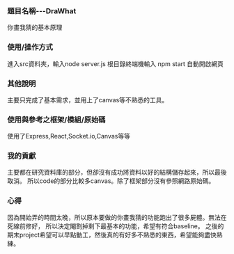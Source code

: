### 題目名稱---DraWhat
你畫我猜的基本原理
### 使用/操作方式
進入src資料夾，輸入node server.js
根目錄終端機輸入 npm start 自動開啟網頁

### 其他說明
主要只完成了基本需求，並用上了canvas等不熟悉的工具。


### 使用與參考之框架/模組/原始碼
使用了Express,React,Socket.io,Canvas等等


### 我的貢獻
主要都在研究資料庫的部分，但卻沒有成功將資料以好的結構儲存起來，所以最後取消。
所以code的部分比較多canvas。除了框架部分沒有參照網路原始碼。


### 心得
因為開始弄的時間太晚，所以原本要做的你畫我猜的功能跑出了很多屍體。無法在死線前修好，
所以決定閹割掉剩下最基本的功能，希望有符合baseline。
之後的期末project希望可以早點動工，然後真的有好多不熟悉的東西，希望能夠盡快熟練。

